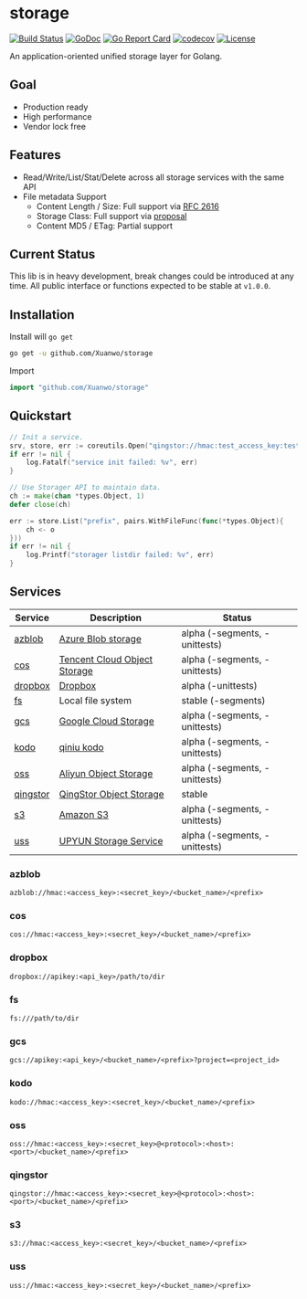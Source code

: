 # storage

[![Build Status](https://travis-ci.com/Xuanwo/storage.svg?branch=master)](https://travis-ci.com/Xuanwo/storage)
[![GoDoc](https://godoc.org/github.com/Xuanwo/storage?status.svg)](https://godoc.org/github.com/Xuanwo/storage)
[![Go Report Card](https://goreportcard.com/badge/github.com/Xuanwo/storage)](https://goreportcard.com/report/github.com/Xuanwo/storage)
[![codecov](https://codecov.io/gh/Xuanwo/storage/branch/master/graph/badge.svg)](https://codecov.io/gh/Xuanwo/storage)
[![License](https://img.shields.io/badge/license-apache%20v2-blue.svg)](https://github.com/Xuanwo/storage/blob/master/LICENSE)

An application-oriented unified storage layer for Golang.

## Goal

- Production ready
- High performance
- Vendor lock free

## Features

- Read/Write/List/Stat/Delete across all storage services with the same API
- File metadata Support
  - Content Length / Size: Full support via [RFC 2616](https://tools.ietf.org/html/rfc2616)
  - Storage Class: Full support via [proposal](https://github.com/Xuanwo/storage/blob/master/docs/design/8-normalize-metadata-storage-class.md)  
  - Content MD5 / ETag: Partial support

## Current Status

This lib is in heavy development, break changes could be introduced at any time. All public interface or functions expected to be stable at `v1.0.0`.

## Installation

Install will `go get`

```bash
go get -u github.com/Xuanwo/storage
```

Import

```go
import "github.com/Xuanwo/storage"
```

## Quickstart


```go
// Init a service.
srv, store, err := coreutils.Open("qingstor://hmac:test_access_key:test_secret_key@https:qingstor.com:443/test_bucket_name")
if err != nil {
    log.Fatalf("service init failed: %v", err)
}

// Use Storager API to maintain data.
ch := make(chan *types.Object, 1)
defer close(ch)

err := store.List("prefix", pairs.WithFileFunc(func(*types.Object){
    ch <- o
}))
if err != nil {
    log.Printf("storager listdir failed: %v", err)
}
```

## Services

| Service | Description | Status |
| ------- | ----------- | ------ |
| [azblob](#azblob) | [Azure Blob storage](https://docs.microsoft.com/en-us/azure/storage/blobs/) | alpha (-segments, -unittests) |
| [cos](#cos) | [Tencent Cloud Object Storage](https://cloud.tencent.com/product/cos) | alpha (-segments, -unittests) |
| [dropbox](#dropbox) | [Dropbox](https://www.dropbox.com) | alpha (-unittests) |
| [fs](#fs) | Local file system | stable (-segments)|
| [gcs](#gcs) | [Google Cloud Storage](https://cloud.google.com/storage/) | alpha (-segments, -unittests) |
| [kodo](#kodo) | [qiniu kodo](https://www.qiniu.com/products/kodo) | alpha (-segments, -unittests) |
| [oss](#oss) | [Aliyun Object Storage](https://www.aliyun.com/product/oss) | alpha (-segments, -unittests) |
| [qingstor](#qingstor) | [QingStor Object Storage](https://www.qingcloud.com/products/qingstor/) | stable |
| [s3](#s3) | [Amazon S3](https://aws.amazon.com/s3/) | alpha (-segments, -unittests) |
| [uss](#uss) | [UPYUN Storage Service](https://www.upyun.com/products/file-storage) | alpha (-segments, -unittests) |

### azblob

`azblob://hmac:<access_key>:<secret_key>/<bucket_name>/<prefix>`

### cos

`cos://hmac:<access_key>:<secret_key>/<bucket_name>/<prefix>`

### dropbox

`dropbox://apikey:<api_key>/path/to/dir`

### fs

`fs:///path/to/dir`

### gcs

`gcs://apikey:<api_key>/<bucket_name>/<prefix>?project=<project_id>`

### kodo

`kodo://hmac:<access_key>:<secret_key>/<bucket_name>/<prefix>`

### oss

`oss://hmac:<access_key>:<secret_key>@<protocol>:<host>:<port>/<bucket_name>/<prefix>`

### qingstor

`qingstor://hmac:<access_key>:<secret_key>@<protocol>:<host>:<port>/<bucket_name>/<prefix>`

### s3

`s3://hmac:<access_key>:<secret_key>/<bucket_name>/<prefix>`

### uss

`uss://hmac:<access_key>:<secret_key>/<bucket_name>/<prefix>`

